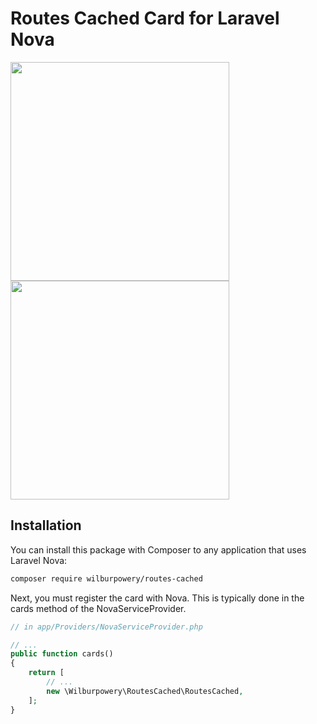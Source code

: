 # Routes Cached Card for Laravel Nova

<img src="https://user-images.githubusercontent.com/15817188/44622904-7ad6a380-a87f-11e8-8c42-553818de74cb.png" width="350">

<img src="https://user-images.githubusercontent.com/15817188/44622903-7ad6a380-a87f-11e8-85ca-ba8220d57731.png" width="350">

## Installation

You can install this package with Composer to any application that uses Laravel Nova:

```bash
composer require wilburpowery/routes-cached
```

Next, you must register the card with Nova. This is typically done in the cards method of the NovaServiceProvider.

```php
// in app/Providers/NovaServiceProvider.php

// ...
public function cards()
{
    return [
        // ...
        new \Wilburpowery\RoutesCached\RoutesCached,
    ];
}
```
